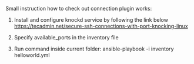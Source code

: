 Small instruction how to check out connection plugin works:

1) Install and configure knockd service by following the link below
https://tecadmin.net/secure-ssh-connections-with-port-knocking-linux

2) Specify available_ports in the inventory file
 
3) Run command inside current folder: ansible-playbook -i inventory helloworld.yml
